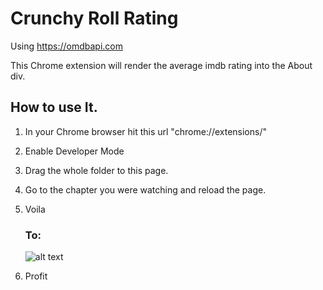 # Crunchy Roll Rating
Using https://omdbapi.com

This Chrome extension will render the average imdb rating into the About div.

## How to use It.

1. In your Chrome browser hit this url "chrome://extensions/"

2. Enable Developer Mode

3. Drag the whole folder to this page.

4. Go to the chapter you were watching and reload the page.

5. Voila
    ### To:
    ![alt text](https://user-images.githubusercontent.com/5545979/64913497-15598d00-d6f6-11e9-9ef2-73a62c98fe6a.png)
    
6. Profit
